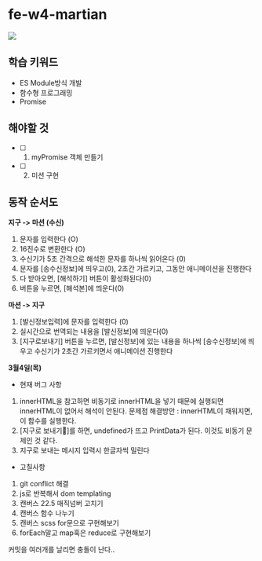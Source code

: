 # fe-w4-martian

![](https://images.theconversation.com/files/96726/original/image-20150930-19533-1by0fu3.jpg?ixlib=rb-1.1.0&rect=0%2C0%2C2000%2C970&q=45&auto=format&w=1356&h=668&fit=crop)

## 학습 키워드

- ES Module방식 개발
- 함수형 프로그래밍
- Promise

## 해야할 것

- [ ] 1. myPromise 객체 만들기
- [ ] 2. 미션 구현

## 동작 순서도

**지구 -> 마션 (수신)**

1. 문자를 입력한다 (O)
2. 16진수로 변환한다 (O)
3. 수신기가 5초 간격으로 해석한 문자를 하나씩 읽어온다 (0)
4. 문자를 [송수신정보]에 띄우고(0), 2초간 가르키고, 그동안 애니메이션을 진행한다
5. 다 받아오면, [해석하기] 버튼이 활성화된다(0)
6. 버튼을 누르면, [해석본]에 띄운다(0)

**마션 -> 지구**

1. [발신정보입력]에 문자를 입력한다 (0)
2. 실시간으로 번역되는 내용을 [발신정보]에 띄운다(0)
3. [지구로보내기] 버튼을 누르면, [발신정보]에 있는 내용을 하나씩 [송수신정보]에 띄우고 수신기가 2초간 가르키면서 애니메이션 진행한다

**3월4일(목)**

- 현재 버그 사항

1. innerHTML을 참고하면 비동기로 innerHTML을 넣기 때문에
   실행되면 innerHTML이 없어서 해석이 안된다.
   문제점 해결방안 : innerHTML이 채워지면, 이 함수를 실행한다.
2. [지구로 보내기]를 하면, undefined가 뜨고 PrintData가 된다.
   이것도 비동기 문제인 것 같다.
3. 지구로 보내는 메시지 입력시 한글자씩 밀린다

- 고칠사항

1. git conflict 해결
2. js로 반복해서 dom templating
3. 캔버스 22.5 매직넘버 고치기
4. 캔버스 함수 나누기
5. 캔버스 scss for문으로 구현해보기
6. forEach말고 map혹은 reduce로 구현해보기

커밋을 여러개를 날리면 충돌이 난다..
